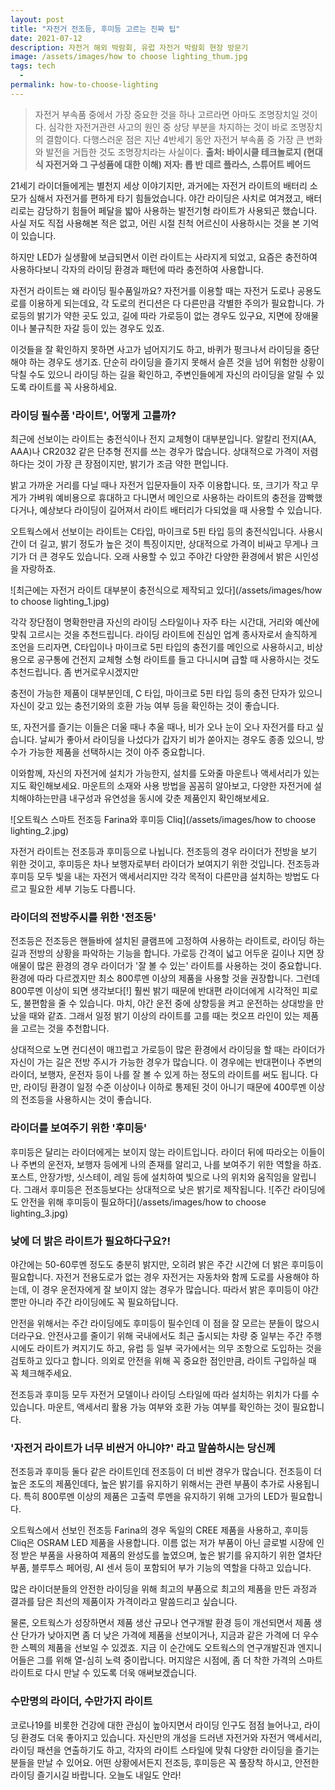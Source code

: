 ```yaml
---
layout: post
title: "자전거 전조등, 후미등 고르는 진짜 팁"
date: 2021-07-12
description: 자전거 해외 박람회, 유럽 자전거 박람회 현장 방문기
image: /assets/images/how to choose lighting_thum.jpg
tags: tech
  - 
permalink: how-to-choose-lighting
---
```


> 자전거 부속품 중에서 가장 중요한 것을 하나 고르라면 아마도 조명장치일 것이다.
심각한 자전거관련 사고의 원인 중 상당 부분을 차지하는 것이 바로 조명장치의 결함이다.
다행스러운 점은 지난 4반세기 동안 자전거 부속품 중 가장 큰 변화와 발전을 거듭한 것도 조명장치라는 사실이다.
**출처: 바이시클 테크놀로지 (현대식 자전거와 그 구성품에 대한 이해)
저자: 롭 반 데르 플라스, 스튜어트 베어드**

21세기 라이더들에게는 별천지 세상 이야기지만, 과거에는 자전거 라이트의 배터리 소모가 심해서 자전거를 편하게 타기 힘들었습니다. 야간 라이딩은 사치로 여겨졌고, 배터리로는 감당하기 힘들어 페달을 밟아 사용하는 발전기형 라이트가 사용되곤 했습니다. 사실 저도 직접 사용해본 적은 없고, 어린 시절 친척 어르신이 사용하시는 것을 본 기억이 있습니다. 

하지만 LED가 실생활에 보급되면서 이런 라이트는 사라지게 되었고, 요즘은 충전하여 사용하다보니 각자의 라이딩 환경과 패턴에 따라 충전하여 사용합니다. 

자전거 라이트는 왜 라이딩 필수품일까요? 자전거를 이용할 때는 자전거 도로나 공용도로를 이용하게 되는데요, 각 도로의 컨디션은 다 다른만큼 각별한 주의가 필요합니다. 가로등의 밝기가 약한 곳도 있고, 길에 따라 가로등이 없는 경우도 있구요, 지면에 장애물이나 불규칙한 자갈 등이 있는 경우도 있죠. 

이것들을 잘 확인하지 못하면 사고가 넘어지기도 하고, 바퀴가 펑크나서 라이딩을 중단해야 하는 경우도 생기죠. 단순히 라이딩을 즐기지 못해서 슬픈 것을 넘어 위험한 상황이 닥칠 수도 있으니 라이딩 하는 길을 확인하고, 주변인들에게 자신의 라이딩을 알릴 수 있도록 라이트를 꼭 사용하세요.

### 라이딩 필수품 '라이트', 어떻게 고를까?

최근에 선보이는 라이트는 충전식이나 전지 교체형이 대부분입니다. 알칼리 전지(AA, AAA)나 CR2032 같은 단추형 전지를 쓰는 경우가 많습니다. 상대적으로 가격이 저렴하다는 것이 가장 큰 장점이지만, 밝기가 조금 약한 편입니다.

밝고 가까운 거리를 다닐 때나 자전거 입문자들이 자주 이용합니다. 또, 크기가 작고 무게가 가벼워 예비용으로 휴대하고 다니면서 메인으로 사용하는 라이트의 충전을 깜빡했다거나, 예상보다 라이딩이 길어져서 라이트 배터리가 다되었을 때 사용할 수 있습니다.

오트웍스에서 선보이는 라이트는 C타입, 마이크로 5핀 타입 등의 충전식입니다. 사용시간이 더 길고, 밝기 정도가 높은 것이 특징이지만, 상대적으로 가격이 비싸고 무게나 크기가 더 큰 경우도 있습니다. 오래 사용할 수 있고 주야간 다양한 환경에서 밝은 시인성을 자랑하죠.

![최근에는 자전거 라이트 대부분이 충전식으로 제작되고 있다](/assets/images/how to choose lighting_1.jpg)


각각 장단점이 명확한만큼 자신의 라이딩 스타일이나 자주 타는 시간대, 거리와 예산에 맞춰 고르시는 것을 추천드립니다. 라이딩 라이트에 진심인 업계 종사자로서 솔직하게 조언을 드리자면, C타입이나 마이크로 5핀 타입의 충전기를 메인으로 사용하시고,  비상용으로 공구통에 건전지 교체형 소형 라이트를 들고 다니시며 급할 때 사용하시는 것도 추천드립니다. 좀 번거로우시겠지만 

충전이 가능한 제품이 대부분인데, C 타입, 마이크로 5핀 타입 등의 충전 단자가 있으니 자신이 갖고 있는 충전기와의 호환 가능 여부 등을 확인하는 것이 좋습니다.

또, 자전거를 즐기는 이들은 더울 때나 추울 때나, 비가 오나 눈이 오나 자전거를 타고 싶습니다. 날씨가 좋아서 라이딩을 나섰다가 갑자기 비가 쏟아지는 경우도 종종 있으니, 방수가 가능한 제품을 선택하시는 것이 아주 중요합니다.

이와함께, 자신의 자전거에 설치가 가능한지, 설치를 도와줄 마운트나 액세서리가 있는지도 확인해보세요. 마운트의 소재와 사용 방법을 꼼꼼히 알아보고, 다양한 자전거에 설치해야하는만큼 내구성과 유연성을 동시에 갖춘 제품인지 확인해보세요.

![오트웍스 스마트 전조등 Farina와 후미등 Cliq](/assets/images/how to choose lighting_2.jpg)

자전거 라이트는 전조등과 후미등으로 나뉩니다. 전조등의 경우 라이더가 전방을 보기 위한 것이고, 후미등은 차나 보행자로부터 라이더가 보여지기 위한 것입니다. 전조등과 후미등 모두 빛을 내는 자전거 액세서리지만 각각 목적이 다른만큼 설치하는 방법도 다르고 필요한 세부 기능도 다릅니다.

### 라이더의 전방주시를 위한 '전조등'

전조등은 전조등은 핸들바에 설치된 클램프에 고정하여 사용하는 라이트로, 라이딩 하는 길과 전방의 상황을 파악하는 기능을 합니다.
가로등 간격이 넓고 어두운 길이나 지면 장애물이 많은 환경의 경우 라이더가 '잘 볼 수 있는' 라이트를 사용하는 것이 중요합니다. 환경에 따라 다르겠지만 최소 800루멘 이상의 제품을 사용할 것을 권장합니다. 그런데 800루멘 이상이 되면 생각보다[!] 훨씬 밝기 때문에 반대편 라이더에게 시각적인 피로도, 불편함을 줄 수 있습니다. 마치, 야간 운전 중에 상향등을 켜고 운전하는 상대방을 만났을 때와 같죠. 그래서 일정 밝기 이상의 라이트를 고를 때는 컷오프 라인이 있는 제품을 고르는 것을 추천합니다.

상대적으로 노면 컨디션이 매끄럽고 가로등이 많은 환경에서 라이딩을 할 때는 라이더가 자신이 가는 길은 전방 주시가 가능한 경우가 많습니다. 이 경우에는 반대편이나 주변의 라이더, 보행자, 운전자 등이 나를 잘 볼 수 있게 하는 정도의 라이트를 써도 됩니다. 다만, 라이딩 환경이 일정 수준 이상이나 이하로 통제된 것이 아니기 때문에 400루멘 이상의 전조등을 사용하시는 것이 좋습니다.


### 라이더를 보여주기 위한 '후미등'

후미등은 달리는 라이더에게는 보이지 않는 라이트입니다. 라이더 뒤에 따라오는 이들이나 주변의 운전자, 보행자 등에게 나의 존재를 알리고, 나를 보여주기 위한 역할을 하죠. 포스트, 안장가방, 싯스테이, 레일 등에 설치하여 빛으로 나의 위치와 움직임을 알립니다. 그래서 후미등은 전조등보다는 상대적으로 낮은 밝기로 제작됩니다.
![주간 라이딩에도 안전을 위해 후미등이 필요하다](/assets/images/how to choose lighting_3.jpg)

### 낮에 더 밝은 라이트가 필요하다구요?!

야간에는 50-60루멘 정도도 충분히 밝지만, 오히려 밝은 주간 시간에 더 밝은 후미등이 필요합니다. 자전거 전용도로가 없는 경우 자전거는 자동차와 함께 도로를 사용해야 하는데, 이 경우 운전자에게 잘 보이지 않는 경우가 많습니다. 따라서 밝은 후미등이 야간 뿐만 아니라 주간 라이딩에도 꼭 필요하답니다.

안전을 위해서는 주간 라이딩에도 후미등이 필수인데 이 점을 잘 모르는 분들이 많으시더라구요. 안전사고를 줄이기 위해 국내에서도 최근 출시되는 차량 중 일부는 주간 주행 시에도 라이트가 켜지기도 하고, 유럽 등 일부 국가에서는 의무 조항으로 도입하는 것을 검토하고 있다고 합니다. 의외로 안전을 위해 꼭 중요한 점인만큼, 라이트 구입하실 때 꼭 체크해주세요.

전조등과 후미등 모두 자전거 모델이나 라이딩 스타일에 따라 설치하는 위치가 다를 수 있습니다. 마운트, 액세서리 활용 가능 여부와 호환 가능 여부를 확인하는 것이 필요합니다.

### '자전거 라이트가 너무 비싼거 아니야?' 라고 말씀하시는 당신께

전조등과 후미등 둘다 같은 라이트인데 전조등이 더 비싼 경우가 많습니다. 전조등이 더 높은 조도의 제품인데다, 높은 밝기를 유지하기 위해서는 관련 부품이 추가로 사용됩니다. 특히 800루멘 이상의 제품은 고출력 루멘을 유지하기 위해 고가의 LED가 필요합니다.

오트웍스에서 선보인 전조등 Farina의 경우 독일의 CREE 제품을 사용하고, 후미등 Cliq은 OSRAM LED 제품을 사용합니다. 이름 없는 저가 부품이 아닌 글로벌 시장에 인정 받은 부품을 사용하여 제품의 완성도를 높였으며, 높은 밝기를 유지하기 위한 열차단 부품, 블루투스 페어링, AI 센서 등이 포함되어 부가 기능의 역할을 다하고 있습니다.

많은 라이더분들의 안전한 라이딩을 위해 최고의 부품으로 최고의 제품을 만든 과정과 결과를 담은 최선의 제품이자 가격이라고 말씀드리고 싶습니다.

물론, 오트웍스가 성장하면서 제품 생산 규모나 연구개발 환경 등이 개선되면서 제품 생산 단가가 낮아지면 좀 더 낮은 가격에 제품을 선보이거나, 지금과 같은 가격에 더 우수한 스펙의 제품을 선보일 수 있겠죠. 지금 이 순간에도 오트웍스의 연구개발진과 엔지니어들은 그를 위해 열-심히 노력 중이랍니다. 머지않은 시점에, 좀 더 착한 가격의 스마트 라이트로 다시 만날 수 있도록 더욱 애써보겠습니다.

### 수만명의 라이더, 수만가지 라이트

코로나19를 비롯한 건강에 대한 관심이 높아지면서 라이딩 인구도 점점 늘어나고, 라이딩 환경도 더욱 좋아지고 있습니다.
자신만의 개성을 드러낸 자전거와 자전거 액세서리, 라이딩 패션을 연출하기도 하고, 각자의 라이트 스타일에 맞춰 다양한 라이딩을 즐기는 분들을 만날 수 있어요. 어떤 상황에서든지 전조등, 후미등은 꼭 풀장착 하시고, 안전한 라이딩 즐기시길 바랍니다. 오늘도 내일도 안라!